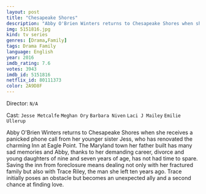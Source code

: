 ```yaml
---
layout: post
title: "Chesapeake Shores"
description: "Abby O'Brien Winters returns to Chesapeake Shores when she receives a panicked phone call from her younger sister Jess, who has renovated the charming Inn at Eagle Point. The Maryland town her father built has many sad memories and Abby, thanks to her demanding career, divorce and young daughters of nine and seven years of age, has not had time to spare. Saving the inn from foreclosure means dealing not only with her fractured family but also with Trace Riley, the man she left ten years ago. Trace initially poses an obstac.."
img: 5151816.jpg
kind: tv series
genres: [Drama,Family]
tags: Drama Family 
language: English
year: 2016
imdb_rating: 7.6
votes: 3943
imdb_id: 5151816
netflix_id: 80111373
color: 2A9D8F
---
```

Director: `N/A`  

Cast: `Jesse Metcalfe` `Meghan Ory` `Barbara Niven` `Laci J Mailey` `Emilie Ullerup` 

Abby O'Brien Winters returns to Chesapeake Shores when she receives a panicked phone call from her younger sister Jess, who has renovated the charming Inn at Eagle Point. The Maryland town her father built has many sad memories and Abby, thanks to her demanding career, divorce and young daughters of nine and seven years of age, has not had time to spare. Saving the inn from foreclosure means dealing not only with her fractured family but also with Trace Riley, the man she left ten years ago. Trace initially poses an obstacle but becomes an unexpected ally and a second chance at finding love.